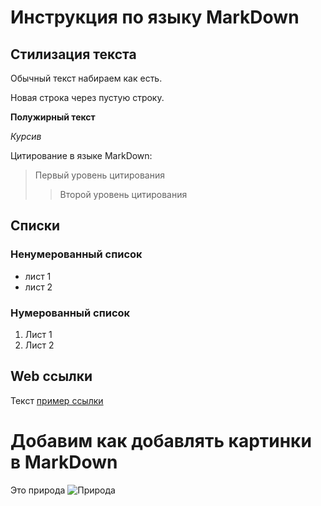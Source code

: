 # Инструкция по языку MarkDown

## Стилизация текста
Обычный текст набираем как есть.

Новая строка через пустую строку.

**Полужирный текст**

*Курсив*

Цитирование в языке MarkDown:
> Первый уровень цитирования
>> Второй уровень цитирования

## Списки
### Ненумерованный список
* лист 1
* лист 2
### Нумерованный список
1. Лист 1
2. Лист 2

## Web ссылки
Текст [пример ссылки](http:\example.com "Всплывающая подсказка")

# Добавим как добавлять картинки в MarkDown
Это природа
![Природа](Nature.jpg)

